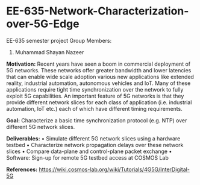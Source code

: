 # EE-635-Network-Characterization-over-5G-Edge
EE-635 semester project
Group Members:
  1. Muhammad Shayan Nazeer

**Motivation:**
Recent years have seen a boom in commercial deployment of 5G networks. These
networks offer greater bandwidth and lower latencies that can enable wide scale adoption various
new applications like extended reality, industrial automation, autonomous vehicles and IoT. Many of
these applications require tight time synchronization over the network to fully exploit 5G capabilities.
An important feature of 5G networks is that they provide different network slices for each class of
application (i.e. industrial automation, IoT etc.) each of which have different timing requirements.

**Goal:**
Characterize a basic time synchronization protocol (e.g. NTP) over different 5G network slices.

**Deliverables:**
• Simulate different 5G network slices using a hardware testbed
• Characterize network propagation delays over these network slices
• Compare data-plane and control-plane packet exchange
• Software: Sign-up for remote 5G testbed access at COSMOS Lab

**References:**
https://wiki.cosmos-lab.org/wiki/Tutorials/4G5G/InterDigital-5G

